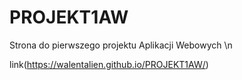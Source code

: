 # PROJEKT1AW
Strona do pierwszego projektu Aplikacji Webowych \n

link(https://walentalien.github.io/PROJEKT1AW/)
